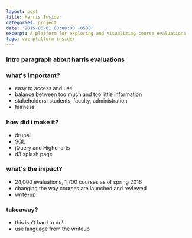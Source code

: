 ```yaml
---
layout: post
title: Harris Insider
categories: project
date: '2015-06-01 00:00:00 -0500'
excerpt: A platform for exploring and visualizing course evaluations
tags: viz platform insider
---
```



### intro paragraph about harris evaluations

### what's important?

* easy to access and use
* balance between too much and too little information
* stakeholders: students, faculty, administration
* fairness

### how did i make it?
* drupal
* SQL
* jQuery and Highcharts
* d3 splash page

### what's the impact?
* 24,000 evaluations, 1,700 courses as of spring 2016
* changing the way courses are launched and reviewed
* write-up

### takeaway?
* this isn't hard to do!
* use language from the writeup


